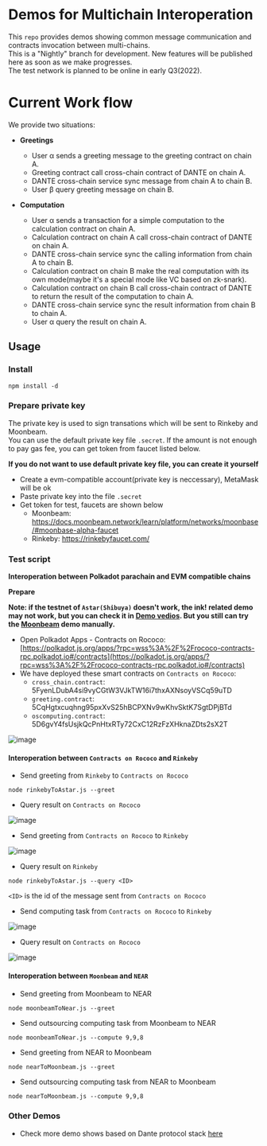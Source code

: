# Demos for Multichain Interoperation

This `repo` provides demos showing common message communication and contracts invocation between multi-chains.  
This is a "Nightly" branch for development. New features will be published here as soon as we make progresses.  
The test network is planned to be online in early Q3(2022).

# Current Work flow
We provide two situations:
- **Greetings**
  * User α sends a greeting message to the greeting contract on chain A.
  * Greeting contract call cross-chain contract of DANTE on chain A.
  * DANTE cross-chain service sync message from chain A to chain B.
  * User β query greeting message on chain B.

- **Computation**
  * User α sends a transaction for a simple computation to the calculation contract on chain A.
  * Calculation contract on chain A call cross-chain contract of DANTE on chain A.
  * DANTE cross-chain service sync the calling information from chain A to chain B.
  * Calculation contract on chain B make the real computation with its own mode(maybe it's a special mode like VC based on zk-snark).
  * Calculation contract on chain B call cross-chain contract of DANTE to return the result of the computation to chain A.
  * DANTE cross-chain service sync the result information from chain B to chain A.
  * User α query the result on chain A.

## Usage

### Install
```
npm install -d
```

### Prepare private key
The private key is used to sign transations which will be sent to Rinkeby and Moonbeam.  
You can use the default private key file `.secret`. If the amount is not enough to pay gas fee, you can get token from faucet listed below.  

**If you do not want to use default private key file, you can create it yourself**
- Create a evm-compatible account(private key is neccessary), MetaMask will be ok
- Paste private key into the file `.secret`
- Get token for test, faucets are shown below
  - Moonbeam: https://docs.moonbeam.network/learn/platform/networks/moonbase/#moonbase-alpha-faucet
  - Rinkeby: https://rinkebyfaucet.com/

### Test script

**Interoperation between Polkadot parachain and EVM compatible chains**

**Prepare**

**Note: if the testnet of `Astar(Shibuya)` doesn't work, the ink! related demo may not work, but you can check it in [Demo vedios](). But you still can try the [Moonbeam](#interoperation-between-moonbeam-and-near) demo manually.**

- Open Polkadot Apps - Contracts on Rococo: [https://polkadot.js.org/apps/?rpc=wss%3A%2F%2Frococo-contracts-rpc.polkadot.io#/contracts](https://polkadot.js.org/apps/?rpc=wss%3A%2F%2Frococo-contracts-rpc.polkadot.io#/contracts)
- We have deployed these smart contracts on `Contracts on Rococo`:
    - `cross_chain.contract`: 5FyenLDubA4si9vyCGtW3VJkTW16i7thxAXNsoyVSCq59uTD
    - `greeting.contract`: 5CqHgtxcuqhng95pxXvS25hBCPXNv9wKhvSktK7SgtDPjBTd
    - `oscomputing.contract`: 5D6gvY4fsUsjkQcPnHtxRTy72CxC12RzFzXHknaZDts2sX2T

![image](https://user-images.githubusercontent.com/83757490/174969528-b880803b-1e27-47d0-80cb-d4bed375cf1d.png)

#### **Interoperation between `Contracts on Rococo` and `Rinkeby`**

- Send greeting from `Rinkeby` to `Contracts on Rococo`
```
node rinkebyToAstar.js --greet
```

- Query result on `Contracts on Rococo`

![image](https://user-images.githubusercontent.com/83757490/174969839-f4733c11-02b7-4c82-942c-5cecbff87e51.png)

- Send greeting from `Contracts on Rococo` to `Rinkeby`

![image](https://user-images.githubusercontent.com/83757490/174970370-b6cc7bf5-dc77-45c6-b377-7316b2c88529.png)

- Query result on `Rinkeby`
```
node rinkebyToAstar.js --query <ID>
```

`<ID>` is the id of the message sent from `Contracts on Rococo`

- Send computing task from `Contracts on Rococo` to `Rinkeby`

![image](https://user-images.githubusercontent.com/83757490/174970600-bb4855ff-5a7f-4b1f-b744-193d97c297fe.png)

- Query result on `Contracts on Rococo`

![image](https://user-images.githubusercontent.com/83757490/174970671-81320a68-4d66-407f-8998-a85aee26fdb9.png)

#### **Interoperation between `Moonbeam` and `NEAR`**

- Send greeting from Moonbeam to NEAR
```
node moonbeamToNear.js --greet
```

- Send outsourcing computing task from Moonbeam to NEAR
```
node moonbeamToNear.js --compute 9,9,8
```

- Send greeting from NEAR to Moonbeam
```
node nearToMoonbeam.js --greet
```

- Send outsourcing computing task from NEAR to Moonbeam 
```
node nearToMoonbeam.js --compute 9,9,8
```

### Other Demos
* Check more demo shows based on Dante protocol stack [here](https://github.com/dantenetwork/Demo-Show)
